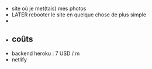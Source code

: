 - site où je met(tais) mes photos
- LATER rebooter le site en quelque chose de plus simple
-
- ## coûts
- backend heroku : 7 USD / m
- netlify